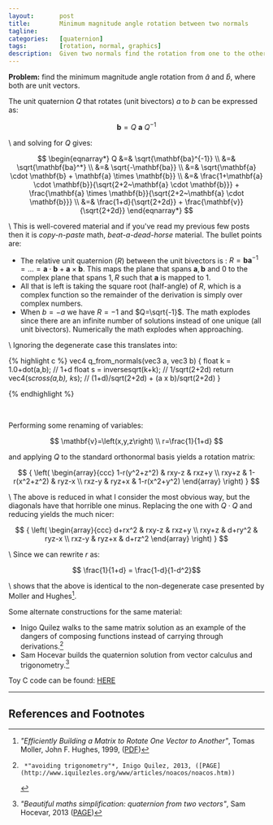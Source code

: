 ```yaml
---
layout:       post
title:        Minimum magnitude angle rotation between two normals
tagline:      
categories:   [quaternion]
tags:         [rotation, normal, graphics]
description:  Given two normals find the rotation from one to the other
---
```


**Problem:** find the minimum magnitude angle rotation from $\hat{a}$ and $\hat{b}$, where both are unit vectors.

The unit quaternion $Q$ that rotates (unit bivectors) $a$ to $b$ can be expressed as:

$$
\mathbf{b} = Q~\mathbf{a}~Q^{-1}
$$

\\
and solving for $Q$ gives:

$$
\begin{eqnarray*}
  Q  &=& \sqrt{\mathbf{ba}^{-1}}  \\
     &=& \sqrt{\mathbf{ba}^*}  \\
     &=& \sqrt{-\mathbf{ba}}   \\
     &=& \sqrt{\mathbf{a} \cdot \mathbf{b} + \mathbf{a} \times \mathbf{b}} \\
     &=& \frac{1+\mathbf{a} \cdot \mathbf{b}}{\sqrt{2+2~\mathbf{a} \cdot \mathbf{b}}} + \frac{\mathbf{a} \times \mathbf{b}}{\sqrt{2+2~\mathbf{a} \cdot \mathbf{b}}} \\
     &=& \frac{1+d}{\sqrt{2+2d}} + \frac{\mathbf{v}}{\sqrt{2+2d}}
\end{eqnarray*}
$$

\\
This is well-covered material and if you've read my previous few posts then it is *copy-n-paste* math, *beat-a-dead-horse* material.  The bullet points are:

* The relative unit quaternion ($R$) between the unit bivectors is : $R=\mathbf{ba}^{-1}=...=\mathbf{a} \cdot \mathbf{b} + \mathbf{a} \times \mathbf{b}$. This maps the plane that spans $\mathbf{a},\mathbf{b}$ and 0 to the complex plane that spans ${1,R}$ such that $\mathbf{a}$ is mapped to 1.
* All that is left is taking the square root (half-angle) of $R$, which is a complex function so the remainder of the derivation is simply over complex numbers.
* When $b=-a$ we have $R=-1$ and $Q=\sqrt{-1}$. The math explodes since there are an infinite number of solutions instead of one unique (all unit bivectors).   Numerically the math explodes when approaching.

\\
Ignoring the degenerate case this translates into:

{% highlight c %}
vec4 q_from_normals(vec3 a, vec3 b)
{
  float k = 1.0+dot(a,b);         // 1+d
  float s = inversesqrt(k+k);     // 1/sqrt(2+2d)
  return vec4(s*cross(a,b), k*s); // (1+d)/sqrt(2+2d) + (a x b)/sqrt(2+2d)
}

{% endhighlight %}

<br>

Performing some renaming of variables:

$$
\mathbf{v}=\left(x,y,z\right) \\
r=\frac{1}{1+d}
$$

and applying $Q$ to the standard orthonormal basis yields a rotation matrix:

$$
{
\left( \begin{array}{ccc}
1-r(y^2+z^2) & rxy-z        & rxz+y \\
rxy+z        & 1-r(x^2+z^2) & ryz-x \\
rxz-y        & ryz+x        & 1-r(x^2+y^2)
\end{array} \right)
}
$$

\\
The above is reduced in what I consider the most obvious way, but the diagonals have that horrible one minus.  Replacing the one with $Q \cdot Q$ and reducing yields the much nicer:

$$
{
\left( \begin{array}{ccc}
d+rx^2 & rxy-z  & rxz+y \\
rxy+z  & d+ry^2 & ryz-x \\
rxz-y  & ryz+x  & d+rz^2
\end{array} \right)
}
$$

\\
Since we can rewrite $r$ as:

$$ \frac{1}{1+d} = \frac{1-d}{1-d^2}$$

\\
shows that the above is identical to the non-degenerate case presented by Moller and Hughes[^mh99].

Some alternate constructions for the same material:

* Inigo Quilez walks to the same matrix solution as an example of the dangers of composing functions instead of carrying through derivations.[^iq]
* Sam Hocevar builds the quaternion solution from vector calculus and trigonometry.[^sh]

Toy C code can be found: [HERE](http://github.com/Marc-B-Reynolds/Stand-alone-junk/blob/master/src/Posts/normals_to_rot.c)

------

References and Footnotes
------

[^mh99]:   *"Efficiently Building a Matrix to Rotate One Vector to Another"*, Tomas Moller, John F. Hughes, 1999, ([PDF](http://cs.brown.edu/~jfh/papers/Moller-EBA-1999/paper.pdf))
[^iq]:     *"avoiding trigonometry"*, Inigo Quilez, 2013, ([PAGE](http://www.iquilezles.org/www/articles/noacos/noacos.htm))
[^sh]: *"Beautiful maths simplification: quaternion from two vectors"*, Sam Hocevar, 2013 ([PAGE](http://lolengine.net/blog/2013/09/18/beautiful-maths-quaternion-from-vectors))
